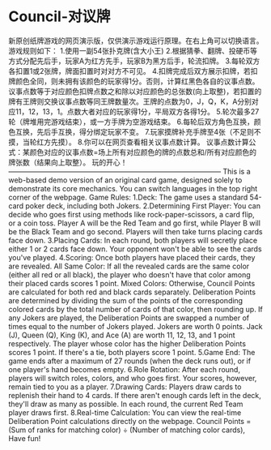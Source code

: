 # Council-对议牌
新原创纸牌游戏的网页演示版，仅供演示游戏运行原理。在右上角可以切换语言。
游戏规则如下：
1.使用一副54张扑克牌(含大小王)
2.根据猜拳、翻牌、投硬币等方式分配先后手，玩家A为红方先手，玩家B为黑方后手，轮流扣牌。
3.每轮双方各扣置1或2张牌，牌面扣置时对对方不可见。
4.扣牌完成后双方展示扣牌，若扣牌颜色全同，则未拥有该颜色的玩家得1分。否则，计算红黑色各自的议事点数。议事点数等于对应颜色扣牌点数之和除以对应颜色的总张数(向上取整)，若扣置的牌有王牌则交换议事点数等同王牌数量次。王牌的点数为0，J，Q，K，A分别对应11，12，13，1。点数大者对应的玩家得1分，平局双方各得1分。
5.轮次最多27轮（牌堆用完游戏结束），或一方手牌为空游戏结束。
6.每轮后双方角色互换，颜色互换，先后手互换，得分绑定玩家不变。
7.玩家摸牌补充手牌至4张（不足则不摸，当轮红方先摸）。
8.你可以在网页查看相关议事点数计算。
议事点数计算公式：某颜色对应的议事点数=场上所有对应颜色的牌的点数总和/所有对应颜色的牌张数（结果向上取整）。
玩的开心！
——————————————————————————————
This is a web-based demo version of an original card game, designed solely to demonstrate its core mechanics. You can switch languages in the top right corner of the webpage.
Game Rules:
1.Deck: The game uses a standard 54-card poker deck, including both Jokers.
2.Determining First Player: You can decide who goes first using methods like rock-paper-scissors, a card flip, or a coin toss. Player A will be the Red Team and go first, while Player B will be the Black Team and go second. Players will then take turns placing cards face down.
3.Placing Cards: In each round, both players will secretly place either 1 or 2 cards face down. Your opponent won't be able to see the cards you've played.
4.Scoring: Once both players have placed their cards, they are revealed.
All Same Color: If all the revealed cards are the same color (either all red or all black), the player who doesn't have that color among their placed cards scores 1 point.
Mixed Colors: Otherwise, Council Points are calculated for both red and black cards separately. Deliberation Points are determined by dividing the sum of the points of the corresponding colored cards by the total number of cards of that color, then rounding up. If any Jokers are played, the Deliberation Points are swapped a number of times equal to the number of Jokers played. Jokers are worth 0 points. Jack (J), Queen (Q), King (K), and Ace (A) are worth 11, 12, 13, and 1 point respectively. The player whose color has the higher Deliberation Points scores 1 point. If there's a tie, both players score 1 point.
5.Game End: The game ends after a maximum of 27 rounds (when the deck runs out), or if one player's hand becomes empty.
6.Role Rotation: After each round, players will switch roles, colors, and who goes first. Your scores, however, remain tied to you as a player.
7.Drawing Cards: Players draw cards to replenish their hand to 4 cards. If there aren't enough cards left in the deck, they'll draw as many as possible. In each round, the current Red Team player draws first.
8.Real-time Calculation: You can view the real-time Deliberation Point calculations directly on the webpage.
Council Points = (Sum of ranks for matching color) ÷ (Number of matching color cards), 
Have fun!
